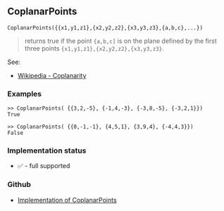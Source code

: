 ## CoplanarPoints
```
CoplanarPoints({{x1,y1,z1},{x2,y2,z2},{x3,y3,z3},{a,b,c},...})
```

> returns true if the point `{a,b,c]` is on the plane defined by the first three points `{x1,y1,z1},{x2,y2,z2},{x3,y3,z3}`.

See:
* [Wikipedia - Coplanarity](https://en.wikipedia.org/wiki/Coplanarity)

### Examples

``` 
>> CoplanarPoints( {{3,2,-5}, {-1,4,-3}, {-3,8,-5}, {-3,2,1}})
True

>> CoplanarPoints( {{0,-1,-1}, {4,5,1}, {3,9,4}, {-4,4,3}}) 
False
```






### Implementation status

* &#x2705; - full supported

### Github

* [Implementation of CoplanarPoints](https://github.com/axkr/symja_android_library/blob/master/symja_android_library/matheclipse-core/src/main/java/org/matheclipse/core/builtin/ComputationalGeometryFunctions.java#L774) 
